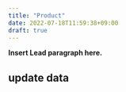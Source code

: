 ```yaml
---
title: "Product"
date: 2022-07-18T11:59:38+09:00
draft: true
---
```


**Insert Lead paragraph here.**

## update data

